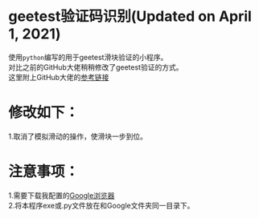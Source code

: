 # geetest验证码识别(Updated on April 1, 2021)  
使用`python`编写的用于geetest滑块验证的小程序。  
对比之前的GitHub大佬稍稍修改了geetest验证的方式。  
这里附上GitHub大佬的[参考链接](https://github.com/CrazyBunQnQ/GeetestCrack)  
# 修改如下：  
1.取消了模拟滑动的操作，使滑块一步到位。  
# 注意事项：  
1.需要下载我配置的[Google浏览器](https://github.com/408029164/QQ_Sign-in_killgeetest/tree/Google)  
2.将本程序exe或.py文件放在和Google文件夹同一目录下。  